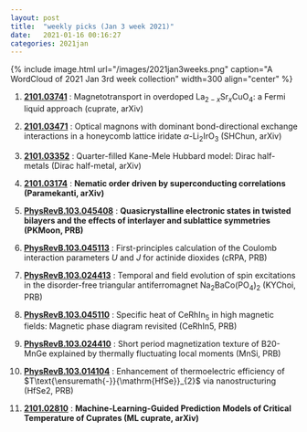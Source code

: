 ```yaml
---
layout: post
title:  "weekly picks (Jan 3 week 2021)"
date:   2021-01-16 00:16:27
categories: 2021jan
---
```


{% include image.html url="/images/2021jan3weeks.png" caption="A WordCloud of 2021 Jan 3rd week collection" width=300 align="center" %}


1. **[2101.03741](http://arxiv.org/abs/2101.03741)** : Magnetotransport in overdoped La$_{2-x}$Sr$_x$CuO$_4$: a Fermi liquid approach (cuprate, arXiv)

1. **[2101.03471](http://arxiv.org/abs/2101.03471)** : Optical magnons with dominant bond-directional exchange interactions in a honeycomb lattice iridate $\alpha$-Li$_{2}$IrO$_{3}$ (SHChun, arXiv)

1. **[2101.03352](http://arxiv.org/abs/2101.03352)** : Quarter-filled Kane-Mele Hubbard model: Dirac half-metals (Dirac half-metal, arXiv)

1. **[2101.03174](http://arxiv.org/abs/2101.03174)** : **Nematic order driven by superconducting correlations (Paramekanti, arXiv)**

1. **[PhysRevB.103.045408](https://link.aps.org/doi/10.1103/PhysRevB.103.045408)** : **Quasicrystalline electronic states in twisted bilayers and the effects of interlayer and sublattice symmetries (PKMoon, PRB)**

1. **[PhysRevB.103.045113](https://link.aps.org/doi/10.1103/PhysRevB.103.045113)** : First-principles calculation of the Coulomb interaction parameters $U$ and $J$ for actinide dioxides (cRPA, PRB)

1. **[PhysRevB.103.024413](https://link.aps.org/doi/10.1103/PhysRevB.103.024413)** : Temporal and field evolution of spin excitations in the disorder-free triangular antiferromagnet ${\mathrm{Na}}_{2}\mathrm{BaCo}{({\mathrm{PO}}_{4})}_{2}$ (KYChoi, PRB)

1. **[PhysRevB.103.045110](https://link.aps.org/doi/10.1103/PhysRevB.103.045110)** : Specific heat of ${\mathrm{CeRhIn}}_{5}$ in high magnetic fields: Magnetic phase diagram revisited (CeRhIn5, PRB)

1. **[PhysRevB.103.024410](https://link.aps.org/doi/10.1103/PhysRevB.103.024410)** : Short period magnetization texture of B20-MnGe explained by thermally fluctuating local moments (MnSi, PRB)

1. **[PhysRevB.103.014104](https://link.aps.org/doi/10.1103/PhysRevB.103.014104)** : Enhancement of thermoelectric efficiency of $T\text{\ensuremath{-}}{\mathrm{HfSe}}_{2}$ via nanostructuring (HfSe2, PRB)




1. **[2101.02810](http://arxiv.org/abs/2101.02810)** : **Machine-Learning-Guided Prediction Models of Critical Temperature of Cuprates (ML cuprate, arXiv)**